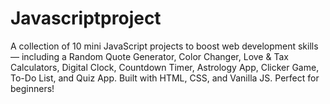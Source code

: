 # Javascriptproject
A collection of 10 mini JavaScript projects to boost web development skills — including a Random Quote Generator, Color Changer, Love &amp; Tax Calculators, Digital Clock, Countdown Timer, Astrology App, Clicker Game, To-Do List, and Quiz App. Built with HTML, CSS, and Vanilla JS. Perfect for beginners!
